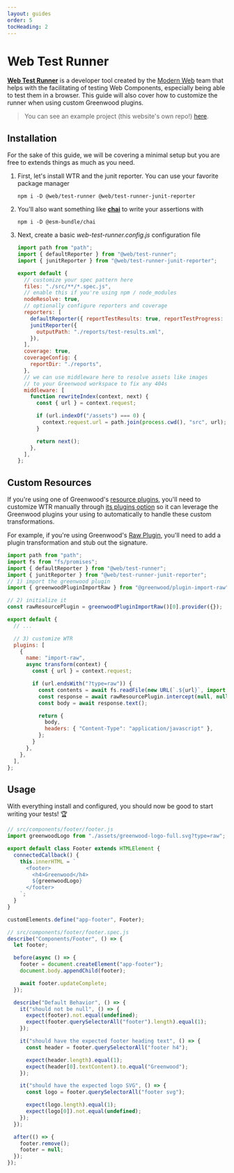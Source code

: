 ```yaml
---
layout: guides
order: 5
tocHeading: 2
---
```


# Web Test Runner

[**Web Test Runner**](https://modern-web.dev/docs/test-runner/overview/) is a developer tool created by the [Modern Web](https://modern-web.dev/) team that helps with the facilitating of testing Web Components, especially being able to test them in a browser. This guide will also cover how to customize the runner when using custom Greenwood plugins.

> You can see an example project (this website's own repo!) [here](https://github.com/ProjectEvergreen/www.greenwoodjs.dev).

## Installation

For the sake of this guide, we will be covering a minimal setup but you are free to extends things as much as you need.

1. First, let's install WTR and the junit reporter. You can use your favorite package manager

   ```shell
   npm i -D @web/test-runner @web/test-runner-junit-reporter
   ```

1. You'll also want something like [**chai**](https://www.chaijs.com/) to write your assertions with

   ```shell
   npm i -D @esm-bundle/chai
   ```

1. Next, create a basic _web-test-runner.config.js_ configuration file

   ```js
   import path from "path";
   import { defaultReporter } from "@web/test-runner";
   import { junitReporter } from "@web/test-runner-junit-reporter";

   export default {
     // customize your spec pattern here
     files: "./src/**/*.spec.js",
     // enable this if you're using npm / node_modules
     nodeResolve: true,
     // optionally configure reporters and coverage
     reporters: [
       defaultReporter({ reportTestResults: true, reportTestProgress: true }),
       junitReporter({
         outputPath: "./reports/test-results.xml",
       }),
     ],
     coverage: true,
     coverageConfig: {
       reportDir: "./reports",
     },
     // we can use middleware here to resolve assets like images
     // to your Greenwood workspace to fix any 404s
     middleware: [
       function rewriteIndex(context, next) {
         const { url } = context.request;

         if (url.indexOf("/assets") === 0) {
           context.request.url = path.join(process.cwd(), "src", url);
         }

         return next();
       },
     ],
   };
   ```

## Custom Resources

If you're using one of Greenwood's [resource plugins](/docs/plugins/), you'll need to customize WTR manually through [its plugins option](https://modern-web.dev/docs/test-runner/plugins/) so it can leverage the Greenwood plugins your using to automatically to handle these custom transformations.

For example, if you're using Greenwood's [Raw Plugin](https://github.com/ProjectEvergreen/greenwood/tree/master/packages/plugin-import-raw), you'll need to add a plugin transformation and stub out the signature.

```js
import path from "path";
import fs from "fs/promises";
import { defaultReporter } from "@web/test-runner";
import { junitReporter } from "@web/test-runner-junit-reporter";
// 1) import the greenwood plugin
import { greenwoodPluginImportRaw } from "@greenwood/plugin-import-raw";

// 2) initialize it
const rawResourcePlugin = greenwoodPluginImportRaw()[0].provider({});

export default {
  // ...

  // 3) customize WTR
  plugins: [
    {
      name: "import-raw",
      async transform(context) {
        const { url } = context.request;

        if (url.endsWith("?type=raw")) {
          const contents = await fs.readFile(new URL(`.${url}`, import.meta.url), "utf-8");
          const response = await rawResourcePlugin.intercept(null, null, new Response(contents));
          const body = await response.text();

          return {
            body,
            headers: { "Content-Type": "application/javascript" },
          };
        }
      },
    },
  ],
};
```

## Usage

With everything install and configured, you should now be good to start writing your tests! 🏆

```js
// src/components/footer/footer.js
import greenwoodLogo from "./assets/greenwood-logo-full.svg?type=raw";

export default class Footer extends HTMLElement {
  connectedCallback() {
    this.innerHTML = `
      <footer>
        <h4>Greenwood</h4>
        ${greenwoodLogo}
      </footer>
    `;
  }
}

customElements.define("app-footer", Footer);
```

```js
// src/components/footer/footer.spec.js
describe("Components/Footer", () => {
  let footer;

  before(async () => {
    footer = document.createElement("app-footer");
    document.body.appendChild(footer);

    await footer.updateComplete;
  });

  describe("Default Behavior", () => {
    it("should not be null", () => {
      expect(footer).not.equal(undefined);
      expect(footer.querySelectorAll("footer").length).equal(1);
    });

    it("should have the expected footer heading text", () => {
      const header = footer.querySelectorAll("footer h4");

      expect(header.length).equal(1);
      expect(header[0].textContent).to.equal("Greenwood");
    });

    it("should have the expected logo SVG", () => {
      const logo = footer.querySelectorAll("footer svg");

      expect(logo.length).equal(1);
      expect(logo[0]).not.equal(undefined);
    });
  });

  after(() => {
    footer.remove();
    footer = null;
  });
});
```
